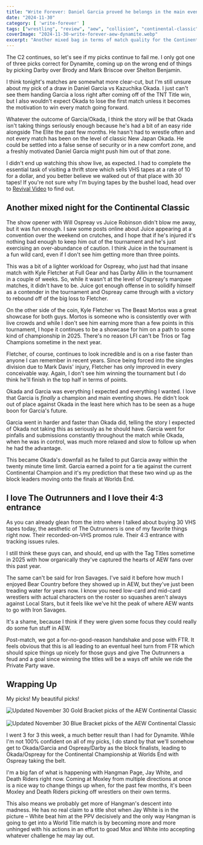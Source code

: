```yaml
---
title: "Write Forever: Daniel Garcia proved he belongs in the main event on AEW Collision for November 30"
date: "2024-11-30"
category: [ 'write-forever' ]
tags: ["wrestling", "review", "aew", "collision", "continental-classic", "continental-classic-2024"]
coverImage: "2024-11-30-write-forever-aew-dynamite.webp"
excerpt: "Another mixed bag in terms of match quality for the Continental Classic on AEW Collision, but hey – I went 3 for 3 with my picks!"
---
```


The C2 continues, so let's see if my picks continue to fail me. I only got one of three picks correct for Dynamite, coming up on the wrong end of things by picking Darby over Brody and Mark Briscoe over Shelton Benjamin.

I think tonight's matches are somewhat more clear-cut, but I'm still unsure about my pick of a draw in Daniel Garcia vs Kazuchika Okada. I just can't see them handing Garcia a loss right after coming off of the TNT Title win, but I also wouldn't expect Okada to lose the first match unless it becomes the motivation to win every match going forward.

Whatever the outcome of Garcia/Okada, I think the story _will_ be that Okada isn't taking things seriously enough because he's had a bit of an easy ride alongside The Elite the past few months. He hasn't had to wrestle often and not every match has been on the level of classic New Japan Okada. He could be settled into a false sense of security or in a new comfort zone, and a freshly motivated Daniel Garcia might push him out of that zone.

I didn't end up watching this show live, as expected. I had to complete the essential task of visiting a thrift store which sells VHS tapes at a rate of 10 for a dollar, and you better believe we walked out of that place with 30 tapes! If you're not sure why I'm buying tapes by the bushel load, head over to [Revival Video](https://www.revival.video) to find out.

## Another mixed night for the Continental Classic

The show opener with Will Ospreay vs Juice Robinson didn't blow me away, but it was fun enough. I saw some posts online about Juice appearing at a convention over the weekend on crutches, and I hope that if he's injured it's nothing bad enough to keep him out of the tournament and he's just exercising an over-abundance of caution. I think Juice in the tournament is a fun wild card, even if I don't see him getting more than three points.

This was a bit of a lighter workload for Ospreay, who just had that insane match with Kyle Fletcher at Full Gear and has Darby Allin in the tournament in a couple of weeks. So, while it wasn't at the level of Ospreay's marquee matches, it didn't have to be. Juice got enough offense in to solidify himself as a contender in the tournament and Ospreay came through with a victory to rebound off of the big loss to Fletcher.

On the other side of the coin, Kyle Fletcher vs The Beast Mortos was a great showcase for both guys. Mortos is someone who is consistently over with live crowds and while I don't see him earning more than a few points in this tournament, I hope it continues to be a showcase for him on a path to some kind of championship in 2025. There's no reason LFI can't be Trios or Tag Champions sometime in the next year.

Fletcher, of course, continues to look incredible and is on a rise faster than anyone I can remember in recent years. Since being forced into the singles division due to Mark Davis' injury, Fletcher has only improved in every conceivable way. Again, I don't see him winning the tournament but I do think he'll finish in the top half in terms of points.

Okada and Garcia was everything I expected and everything I wanted. I love that Garcia is _finally_ a champion and main eventing shows. He didn't look out of place against Okada in the least here which has to be seen as a huge boon for Garcia's future.

Garcia went in harder and faster than Okada did, telling the story I expected of Okada not taking this as seriously as he should have. Garcia went for pinfalls and submissions constantly throughout the match while Okada, when he was in control, was much more relaxed and slow to follow up when he had the advantage.

This became Okada's downfall as he failed to put Garcia away within the twenty minute time limit. Garcia earned a point for a tie against the current Continental Champion and it's my prediction that these two wind up as the block leaders moving onto the finals at Worlds End.

## I love The Outrunners and I love their 4:3 entrance

As you can already glean from the intro where I talked about buying 30 VHS tapes today, the aesthetic of The Outrunners is one of my favorite things right now. Their recorded-on-VHS promos rule. Their 4:3 entrance with tracking issues rules.

I still think these guys can, and should, end up with the Tag Titles sometime in 2025 with how organically they've captured the hearts of AEW fans over this past year.

The same can't be said for Iron Savages. I've said it before how much I enjoyed Bear Country before they showed up in AEW, but they've just been treading water for years now. I know you need low-card and mid-card wrestlers with actual characters on the roster so squashes aren't always against Local Stars, but it feels like we've hit the peak of where AEW wants to go with Iron Savages.

It's a shame, because I think if they were given some focus they could really do some fun stuff in AEW.

Post-match, we got a for-no-good-reason handshake and pose with FTR. It feels obvious that this is all leading to an eventual heel turn from FTR which should spice things up nicely for those guys and give The Outrunners a feud and a goal since winning the titles will be a ways off while we ride the Private Party wave.

## Wrapping Up

My picks! My beautiful picks!

<img src="/images/c2-gold-11-30.webp" alt="Updated November 30 Gold Bracket picks of the AEW Continental Classic" title="AEW Continental Classic Gold Bracket" className="align-center-image">
&nbsp;
<img src="/images/c2-blue-11-30.webp" alt="Updated November 30 Blue Bracket picks of the AEW Continental Classic" title="AEW Continental Classic Blue Bracket" className="align-center-image">

I went 3 for 3 this week, a much better result than I had for Dynamite. While I'm not 100% confident on all of my picks, I do stand by that we'll somehow get to Okada/Garcia and Ospreay/Darby as the block finalists, leading to Okada/Ospreay for the Continental Championship at Worlds End with Ospreay taking the belt.

I'm a big fan of what is happening with Hangman Page, Jay White, and Death Riders right now. Coming at Moxley from multiple directions at once is a nice way to change things up when, for the past few months, it's been Moxley and Death Riders picking off wrestlers on their own terms.

This also means we probably get more of Hangman's descent into madness. He has no real claim to a title shot when Jay White is in the picture – White beat him at the PPV decisively and the only way Hangman is going to get into a World Title match is by becoming more and more unhinged with his actions in an effort to goad Mox and White into accepting whatever challenge he may lay out.


